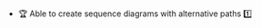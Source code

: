 * <span id="outcome-sequenceDiagrams-alternativePaths-one">:trophy: Able to create sequence diagrams with alternative paths :one:</span>
